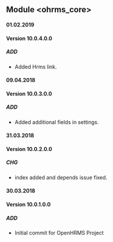 ## Module <ohrms_core>

#### 01.02.2019
#### Version 10.0.4.0.0
##### ADD
- Added Hrms link.

#### 09.04.2018
#### Version 10.0.3.0.0
##### ADD
- Added additional fields in settings.

#### 31.03.2018
#### Version 10.0.2.0.0
##### CHG
- index added and depends issue fixed.

#### 30.03.2018
#### Version 10.0.1.0.0
##### ADD
- Initial commit for OpenHRMS Project
